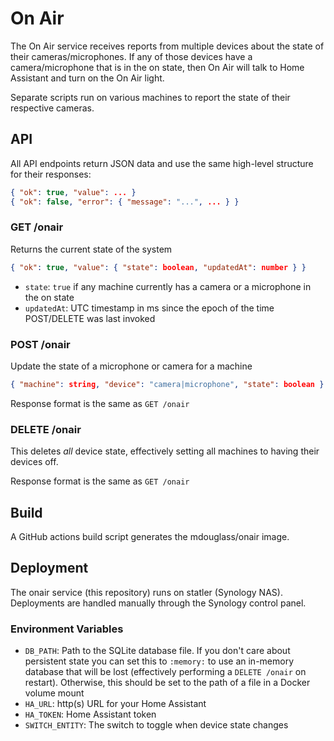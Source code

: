 # On Air

The On Air service receives reports from multiple devices about the state of their cameras/microphones. If any of those devices have a camera/microphone that is in the on state, then On Air will talk to Home Assistant and turn on the On Air light.

Separate scripts run on various machines to report the state of their respective cameras.

## API

All API endpoints return JSON data and use the same high-level structure for their responses:
```json
{ "ok": true, "value": ... }
{ "ok": false, "error": { "message": "...", ... } }
```

### GET /onair

Returns the current state of the system

```json
{ "ok": true, "value": { "state": boolean, "updatedAt": number } }
```

- `state`: `true` if any machine currently has a camera or a microphone in the on state
- `updatedAt`: UTC timestamp in ms since the epoch of the time POST/DELETE was last invoked

### POST /onair

Update the state of a microphone or camera for a machine

```json
{ "machine": string, "device": "camera|microphone", "state": boolean }
```

Response format is the same as `GET /onair`

### DELETE /onair

This deletes _all_ device state, effectively setting all machines to having their devices off.

Response format is the same as `GET /onair`

## Build

A GitHub actions build script generates the mdouglass/onair image.

## Deployment

The onair service (this repository) runs on statler (Synology NAS). Deployments are handled manually through the Synology control panel.

### Environment Variables
- `DB_PATH`: Path to the SQLite database file. If you don't care about persistent state you can set this to `:memory:` to use an in-memory database that will be lost (effectively performing a `DELETE /onair` on restart). Otherwise, this should be set to the path of a file in a Docker volume mount
- `HA_URL`: http(s) URL for your Home Assistant
- `HA_TOKEN`: Home Assistant token
- `SWITCH_ENTITY`: The switch to toggle when device state changes
 